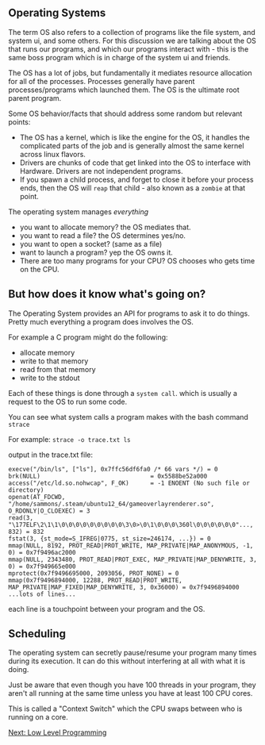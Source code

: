 ## Operating Systems

The term OS also refers to a collection of programs like the file system, and system ui, and some others. For this discussion we are talking about the OS that runs our programs, and which our programs interact with - this is the same boss program which is in charge of the system ui and friends.

The OS has a lot of jobs, but fundamentally it mediates resource allocation for all of the processes. Processes generally have parent processes/programs which launched them. The OS is the ultimate root parent program.

Some OS behavior/facts that should address some random but relevant points:

* The OS has a kernel, which is like the engine for the OS, it handles the complicated parts of the job and is generally almost the same kernel across linux flavors. 
* Drivers are chunks of code that get linked into the OS to interface with Hardware. Drivers are not independent programs.
* If you spawn a child process, and forget to close it before your process ends, then the OS will `reap` that child - also known as a `zombie` at that point.

The operating system manages *everything*
  - you want to allocate memory? the OS mediates that.
  - you want to read a file? the OS determines yes/no.
  - you want to open a socket? (same as a file)
  - want to launch a program? yep the OS owns it.
  - There are too many programs for your CPU? OS chooses who gets time on the CPU.

## But how does it know what's going on?

The Operating System provides an API for programs to ask it to do things. Pretty much everything a program does involves the OS.

For example a C program might do the following:
* allocate memory
* write to that memory
* read from that memory
* write to the stdout

Each of these things is done through a `system call`. which is usually a request to the OS to run some code.

You can see what system calls a program makes with the bash command `strace`

For example:
`strace -o trace.txt ls`

output in the trace.txt file:
```
execve("/bin/ls", ["ls"], 0x7ffc56df6fa0 /* 66 vars */) = 0
brk(NULL)                               = 0x5588be52a000
access("/etc/ld.so.nohwcap", F_OK)      = -1 ENOENT (No such file or directory)
openat(AT_FDCWD, "/home/sammons/.steam/ubuntu12_64/gameoverlayrenderer.so", O_RDONLY|O_CLOEXEC) = 3
read(3, "\177ELF\2\1\1\0\0\0\0\0\0\0\0\0\3\0>\0\1\0\0\0\360l\0\0\0\0\0\0"..., 832) = 832
fstat(3, {st_mode=S_IFREG|0775, st_size=246174, ...}) = 0
mmap(NULL, 8192, PROT_READ|PROT_WRITE, MAP_PRIVATE|MAP_ANONYMOUS, -1, 0) = 0x7f9496ac2000
mmap(NULL, 2343480, PROT_READ|PROT_EXEC, MAP_PRIVATE|MAP_DENYWRITE, 3, 0) = 0x7f949665e000
mprotect(0x7f9496695000, 2093056, PROT_NONE) = 0
mmap(0x7f9496894000, 12288, PROT_READ|PROT_WRITE, MAP_PRIVATE|MAP_FIXED|MAP_DENYWRITE, 3, 0x36000) = 0x7f9496894000
...lots of lines...
```

each line is a touchpoint between your program and the OS.

## Scheduling

The operating system can secretly pause/resume your program many times during its execution. It can do this without interfering at all with what it is doing.

Just be aware that even though you have 100 threads in your program, they aren't all running at the same time unless you have at least 100 CPU cores.

This is called a "Context Switch" which the CPU swaps between who is running on a core.

[Next: Low Level Programming](04_low_level_programming.html)